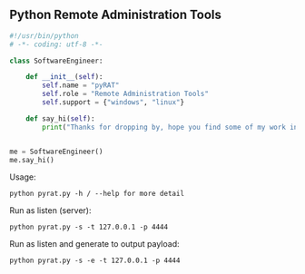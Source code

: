 Python Remote Administration Tools
----------------------------------


```python
#!/usr/bin/python
# -*- coding: utf-8 -*-

class SoftwareEngineer:

    def __init__(self):
        self.name = "pyRAT"
        self.role = "Remote Administration Tools"
        self.support = {"windows", "linux"}

    def say_hi(self):
        print("Thanks for dropping by, hope you find some of my work interesting.")


me = SoftwareEngineer()
me.say_hi()
```
Usage: 
```
python pyrat.py -h / --help for more detail
```


Run as listen (server):
```
python pyrat.py -s -t 127.0.0.1 -p 4444
```


Run as listen and generate to output payload:
```
python pyrat.py -s -e -t 127.0.0.1 -p 4444
```


